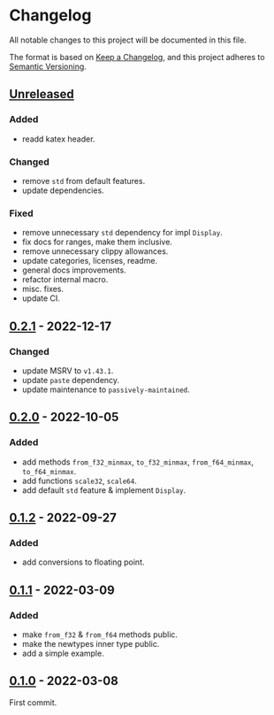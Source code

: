 # Changelog

All notable changes to this project will be documented in this file.

The format is based on [Keep a Changelog], and this project adheres to
[Semantic Versioning].

## [Unreleased]

### Added
- readd katex header.

### Changed
- remove `std` from default features.
- update dependencies.

### Fixed
- remove unnecessary `std` dependency for impl `Display`.
- fix docs for ranges, make them inclusive.
- remove unnecessary clippy allowances.
- update categories, licenses, readme.
- general docs improvements.
- refactor internal macro.
- misc. fixes.
- update CI.

## [0.2.1] - 2022-12-17

### Changed
- update MSRV to `v1.43.1`.
- update `paste` dependency.
- update maintenance to `passively-maintained`.

## [0.2.0] - 2022-10-05

### Added
- add methods `from_f32_minmax`, `to_f32_minmax`, `from_f64_minmax`, `to_f64_minmax`.
- add functions `scale32`, `scale64`.
- add default `std` feature & implement `Display`.

## [0.1.2] - 2022-09-27

### Added
- add conversions to floating point.

## [0.1.1] - 2022-03-09

### Added

- make `from_f32` & `from_f64` methods public.
- make the newtypes inner type public.
- add a simple example.

## [0.1.0] - 2022-03-08

First commit.


[unreleased]: https://github.com/joseluis/iunorm/compare/v0.2.1...HEAD
[0.2.1]: https://github.com/joseluis/iunorm/releases/tag/v0.2.1
[0.2.0]: https://github.com/joseluis/iunorm/releases/tag/v0.2.0
[0.1.2]: https://github.com/joseluis/iunorm/releases/tag/v0.1.2
[0.1.1]: https://github.com/joseluis/iunorm/releases/tag/v0.1.1
[0.1.0]: https://github.com/joseluis/iunorm/releases/tag/v0.1.0

[Keep a Changelog]: https://keepachangelog.com/en/1.0.0/
[Semantic Versioning]: https://semver.org/spec/v2.0.0.html
